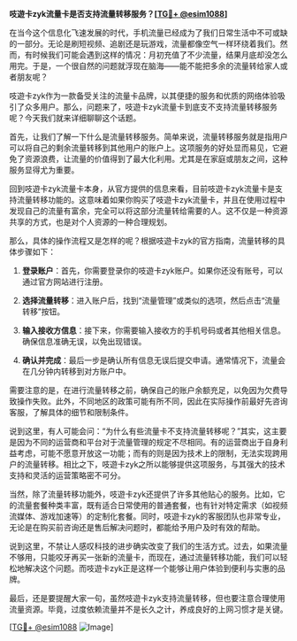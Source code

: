 **吱遊卡zyk流量卡是否支持流量转移服务？[[TG💪+ @esim1088](https://t.me/s/esim1088)]**

在当今这个信息化飞速发展的时代，手机流量已经成为了我们日常生活中不可或缺的一部分。无论是刷短视频、追剧还是玩游戏，流量都像空气一样环绕着我们。然而，有时候我们可能会遇到这样的情况：月初充值了不少流量，结果月底却没怎么用完。于是，一个很自然的问题就浮现在脑海——能不能把多余的流量转给家人或者朋友呢？

吱遊卡zyk作为一款备受关注的流量卡品牌，以其便捷的服务和优质的网络体验吸引了众多用户。那么，问题来了，吱遊卡zyk流量卡到底支不支持流量转移服务呢？今天我们就来详细聊聊这个话题。

首先，让我们了解一下什么是流量转移服务。简单来说，流量转移服务就是指用户可以将自己的剩余流量转移到其他用户的账户上。这项服务的好处显而易见，它避免了资源浪费，让流量的价值得到了最大化利用。尤其是在家庭或朋友之间，这种服务显得尤为重要。

回到吱遊卡zyk流量卡本身，从官方提供的信息来看，目前吱遊卡zyk流量卡是支持流量转移功能的。这意味着如果你购买了吱遊卡zyk流量卡，并且在使用过程中发现自己的流量有富余，完全可以将这部分流量转给需要的人。这不仅是一种资源共享的方式，也是对个人资源的一种合理规划。

那么，具体的操作流程又是怎样的呢？根据吱遊卡zyk的官方指南，流量转移的具体步骤如下：

1. **登录账户**：首先，你需要登录你的吱遊卡zyk账户。如果你还没有账号，可以通过官方网站进行注册。
   
2. **选择流量转移**：进入账户后，找到“流量管理”或类似的选项，然后点击“流量转移”按钮。

3. **输入接收方信息**：接下来，你需要输入接收方的手机号码或者其他相关信息。确保信息准确无误，以免出现错误。

4. **确认并完成**：最后一步是确认所有信息无误后提交申请。通常情况下，流量会在几分钟内转移到对方账户中。

需要注意的是，在进行流量转移之前，确保自己的账户余额充足，以免因为欠费导致操作失败。此外，不同地区的政策可能有所不同，因此在实际操作前最好先咨询客服，了解具体的细节和限制条件。

说到这里，有人可能会问：“为什么有些流量卡不支持流量转移呢？”其实，这主要是因为不同的运营商和平台对于流量管理的规定不尽相同。有的运营商出于自身利益考虑，可能不愿意开放这一功能；而有的则是因为技术上的限制，无法实现跨用户的流量转移。相比之下，吱遊卡zyk之所以能够提供这项服务，与其强大的技术支持和灵活的运营策略密不可分。

当然，除了流量转移功能外，吱遊卡zyk还提供了许多其他贴心的服务。比如，它的流量套餐种类丰富，既有适合日常使用的普通套餐，也有针对特定需求（如视频流媒体、游戏加速等）的定制化套餐。同时，吱遊卡zyk的客服团队也非常专业，无论是在购买前咨询还是售后解决问题时，都能给予用户及时有效的帮助。

说到这里，不禁让人感叹科技的进步确实改变了我们的生活方式。过去，如果流量不够用，只能咬牙再买一张新的流量卡，而现在，通过流量转移功能，我们可以轻松地解决这个问题。而吱遊卡zyk正是这样一个能够让用户体验到便利与实惠的品牌。

最后，还是要提醒大家一句，虽然吱遊卡zyk支持流量转移，但也要注意合理使用流量资源。毕竟，过度依赖流量并不是长久之计，养成良好的上网习惯才是关键。

[[TG💪+ @esim1088](https://t.me/s/esim1088) ![Image](https://i.postimg.cc/4NQfJmqS/Snipaste-2025-05-13-00-14-12.png)]
